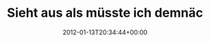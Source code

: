 ---
retweeted: false
source: <a href="http://twitter.com/download/android" rel="nofollow">Twitter for Android</a>
entities:
  hashtags: []
  symbols: []
  user_mentions: []
  urls:
  - url: http://t.co/j4EVWiBf
    expanded_url: http://venues.meanfiddler.com/the-forum/listings/featured/6036
    display_url: venues.meanfiddler.com/the-forum/list…
    indices:
    - '98'
    - '118'
display_text_range:
- '0'
- '118'
favorite_count: '0'
id_str: '157923554355200001'
truncated: false
retweet_count: '0'
id: '157923554355200001'
possibly_sensitive: false
created_at: Fri Jan 13 20:34:44 +0000 2012
favorited: false
full_text: 'Sieht aus als müsste ich demnächst für einen Abend nach UK... RT [@OfficialThrice](https://twitter.com/OfficialThrice):
  LONDON. 4/30/12'
lang: de
quote_url: http://venues.meanfiddler.com/the-forum/listings/featured/6036
tags:
- pesos:twitter
date: '2012-01-13T20:34:44+00:00'
src: https://twitter.com/bascht/status/157923554355200001
original_url: https://twitter.com/bascht/status/157923554355200001
type: twitter_tweet
text: 'Sieht aus als müsste ich demnächst für einen Abend nach UK... RT [@OfficialThrice](https://twitter.com/OfficialThrice):
  LONDON. 4/30/12'
title: Sieht aus als müsste ich demnäc

---